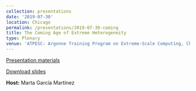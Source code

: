 ```yaml
---
collection: presentations
date: '2019-07-30'
location: Chicago
permalink: /presentations/2019-07-30-coming
title: The Coming Age of Extreme Heterogeneity
type: Plenary
venue: 'ATPESC: Argonne Training Program on Extreme-Scale Computing, Chicago'
---
```


[Presentation materials](https://extremecomputingtraining.anl.gov/agenda-2019/)

[Download slides](https://youtu.be/Qm-LLfDPYYQ)


**Host:** Marta García Martínez